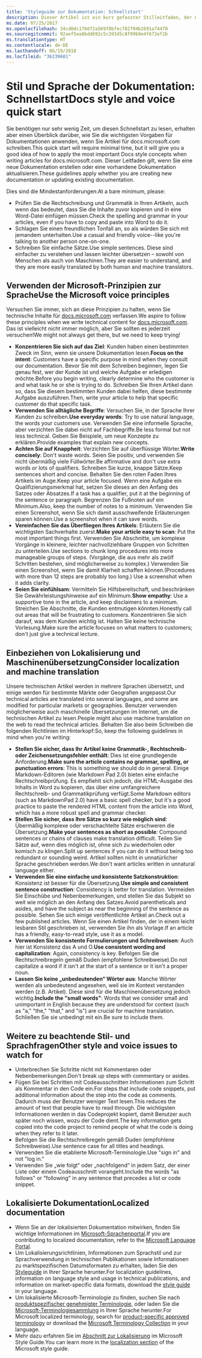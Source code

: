 ```yaml
---
title: 'Styleguide zur Dokumentation: Schnellstart'
description: Dieser Artikel ist ein kurz gefasster Stilleitfaden, der nur die wichtigsten Themen für den Einstieg in die Mitwirkung an docs.microsoft.com enthält.
ms.date: 07/25/2017
ms.openlocfilehash: 34cd0dc1760f2a569f8bfec782f04b2691a74470
ms.sourcegitcommit: 92aef5ea8bdd692c5c393d5c8f99b9e4f672ef2b
ms.translationtype: HT
ms.contentlocale: de-DE
ms.lasthandoff: 06/19/2018
ms.locfileid: "36239601"
---
```

# <a name="docs-style-and-voice-quick-start"></a><span data-ttu-id="1f9b0-103">Stil und Sprache der Dokumentation: Schnellstart</span><span class="sxs-lookup"><span data-stu-id="1f9b0-103">Docs style and voice quick start</span></span>

<span data-ttu-id="1f9b0-104">Sie benötigen nur sehr wenig Zeit, um diesen Schnellstart zu lesen, erhalten aber einen Überblick darüber, wie Sie die wichtigsten Vorgaben für Dokumentationen anwenden, wenn Sie Artikel für docs.microsoft.com schreiben.</span><span class="sxs-lookup"><span data-stu-id="1f9b0-104">This quick start will require minimal time, but it will give you a good idea of how to apply the most important Docs style concepts when writing articles for docs.microsoft.com.</span></span> <span data-ttu-id="1f9b0-105">Dieser Leitfaden gilt, wenn Sie eine neue Dokumentation erstellen oder eine vorhandene Dokumentation aktualisieren.</span><span class="sxs-lookup"><span data-stu-id="1f9b0-105">These guidelines apply whether you are creating new documentation or updating existing documentation.</span></span>

<span data-ttu-id="1f9b0-106">Dies sind die Mindestanforderungen:</span><span class="sxs-lookup"><span data-stu-id="1f9b0-106">At a bare minimum, please:</span></span>

- <span data-ttu-id="1f9b0-107">Prüfen Sie die Rechtschreibung und Grammatik in Ihren Artikeln, auch wenn das bedeutet, dass Sie die Inhalte zuvor kopieren und in eine Word-Datei einfügen müssen.</span><span class="sxs-lookup"><span data-stu-id="1f9b0-107">Check the spelling and grammar in your articles, even if you have to copy and paste into Word to do it.</span></span>
- <span data-ttu-id="1f9b0-108">Schlagen Sie einen freundlichen Tonfall an, so als würden Sie sich mit jemandem unterhalten.</span><span class="sxs-lookup"><span data-stu-id="1f9b0-108">Use a casual and friendly voice--like you're talking to another person one-on-one.</span></span>
- <span data-ttu-id="1f9b0-109">Schreiben Sie einfache Sätze.</span><span class="sxs-lookup"><span data-stu-id="1f9b0-109">Use simple sentences.</span></span> <span data-ttu-id="1f9b0-110">Diese sind einfacher zu verstehen und lassen leichter übersetzen – sowohl von Menschen als auch von Maschinen.</span><span class="sxs-lookup"><span data-stu-id="1f9b0-110">They are easier to understand, and they are more easily translated by both human and machine translators.</span></span>

## <a name="use-the-microsoft-voice-principles"></a><span data-ttu-id="1f9b0-111">Verwenden der Microsoft-Prinzipien zur Sprache</span><span class="sxs-lookup"><span data-stu-id="1f9b0-111">Use the Microsoft voice principles</span></span>

<span data-ttu-id="1f9b0-112">Versuchen Sie immer, sich an diese Prinzipien zu halten, wenn Sie technische Inhalte für [docs.microsoft.com](https://docs.microsoft.com) verfassen.</span><span class="sxs-lookup"><span data-stu-id="1f9b0-112">We aspire to follow these principles when we write technical content for [docs.microsoft.com](https://docs.microsoft.com).</span></span> <span data-ttu-id="1f9b0-113">Das ist vielleicht nicht immer möglich, aber Sie sollten es jederzeit versuchen!</span><span class="sxs-lookup"><span data-stu-id="1f9b0-113">We might not always get there, but we need to keep trying!</span></span>

- <span data-ttu-id="1f9b0-114">**Konzentrieren Sie sich auf das Ziel**: Kunden haben einen bestimmten Zweck im Sinn, wenn sie unsere Dokumentation lesen.</span><span class="sxs-lookup"><span data-stu-id="1f9b0-114">**Focus on the intent**: Customers have a specific purpose in mind when they consult our documentation.</span></span> <span data-ttu-id="1f9b0-115">Bevor Sie mit dem Schreiben beginnen, legen Sie genau fest, wer der Kunde ist und welche Aufgabe er erledigen möchte.</span><span class="sxs-lookup"><span data-stu-id="1f9b0-115">Before you begin writing, clearly determine who the customer is and what task he or she is trying to do.</span></span> <span data-ttu-id="1f9b0-116">Schreiben Sie Ihren Artikel dann so, dass Sie diesem bestimmten Kunden dabei helfen, diese bestimmte Aufgabe auszuführen.</span><span class="sxs-lookup"><span data-stu-id="1f9b0-116">Then, write your article to help that specific customer do that specific task.</span></span>
- <span data-ttu-id="1f9b0-117">**Verwenden Sie alltägliche Begriffe**: Versuchen Sie, in der Sprache Ihrer Kunden zu schreiben.</span><span class="sxs-lookup"><span data-stu-id="1f9b0-117">**Use everyday words**: Try to use natural language, the words your customers use.</span></span> <span data-ttu-id="1f9b0-118">Verwenden Sie eine informelle Sprache, aber verzichten Sie dabei nicht auf Fachbegriffe.</span><span class="sxs-lookup"><span data-stu-id="1f9b0-118">Be less formal but not less technical.</span></span> <span data-ttu-id="1f9b0-119">Geben Sie Beispiele, um neue Konzepte zu erklären.</span><span class="sxs-lookup"><span data-stu-id="1f9b0-119">Provide examples that explain new concepts.</span></span>
- <span data-ttu-id="1f9b0-120">**Achten Sie auf Knappheit**: Verzichten Sie auf überflüssige Wörter.</span><span class="sxs-lookup"><span data-stu-id="1f9b0-120">**Write concisely**: Don't waste words.</span></span> <span data-ttu-id="1f9b0-121">Seien Sie positiv, und verwenden Sie nicht übermäßig viele Füllwörter.</span><span class="sxs-lookup"><span data-stu-id="1f9b0-121">Be affirmative and don't use extra words or lots of qualifiers.</span></span> <span data-ttu-id="1f9b0-122">Schreiben Sie kurze, knappe Sätze.</span><span class="sxs-lookup"><span data-stu-id="1f9b0-122">Keep sentences short and concise.</span></span> <span data-ttu-id="1f9b0-123">Behalten Sie den roten Faden Ihres Artikels im Auge.</span><span class="sxs-lookup"><span data-stu-id="1f9b0-123">Keep your article focused.</span></span> <span data-ttu-id="1f9b0-124">Wenn eine Aufgabe ein Qualifizierungsmerkmal hat, setzen Sie dieses an den Anfang des Satzes oder Absatzes.</span><span class="sxs-lookup"><span data-stu-id="1f9b0-124">If a task has a qualifier, put it at the beginning of the sentence or paragraph.</span></span> <span data-ttu-id="1f9b0-125">Begrenzen Sie Fußnoten auf ein Minimum.</span><span class="sxs-lookup"><span data-stu-id="1f9b0-125">Also, keep the number of notes to a minimum.</span></span> <span data-ttu-id="1f9b0-126">Verwenden Sie einen Screenshot, wenn Sie sich damit ausschweifende Erläuterungen sparen können.</span><span class="sxs-lookup"><span data-stu-id="1f9b0-126">Use a screenshot when it can save words.</span></span>
- <span data-ttu-id="1f9b0-127">**Vereinfachen Sie das Überfliegen Ihres Artikels**: Erläutern Sie die wichtigsten Sachverhalte zuerst.</span><span class="sxs-lookup"><span data-stu-id="1f9b0-127">**Make your article easy to scan**: Put the most important things first.</span></span> <span data-ttu-id="1f9b0-128">Verwenden Sie Abschnitte, um komplexe Vorgänge in kleinere, leichter nachvollziehbare Gruppen von Schritten zu unterteilen.</span><span class="sxs-lookup"><span data-stu-id="1f9b0-128">Use sections to chunk long procedures into more manageable groups of steps.</span></span> <span data-ttu-id="1f9b0-129">(Vorgänge, die aus mehr als zwölf Schritten bestehen, sind möglicherweise zu komplex.) Verwenden Sie einen Screenshot, wenn Sie damit Klarheit schaffen können.</span><span class="sxs-lookup"><span data-stu-id="1f9b0-129">(Procedures with more than 12 steps are probably too long.) Use a screenshot when it adds clarity.</span></span>
- <span data-ttu-id="1f9b0-130">**Seien Sie einfühlsam**: Vermitteln Sie Hilfsbereitschaft, und beschränken Sie Gewährleistungshinweise auf ein Minimum.</span><span class="sxs-lookup"><span data-stu-id="1f9b0-130">**Show empathy**: Use a supportive tone in the article, and keep disclaimers to a minimum.</span></span> <span data-ttu-id="1f9b0-131">Streichen Sie Abschnitte, die Kunden entmutigen könnten.</span><span class="sxs-lookup"><span data-stu-id="1f9b0-131">Honestly call out areas that will be frustrating to customers.</span></span> <span data-ttu-id="1f9b0-132">Konzentrieren Sie sich darauf, was dem Kunden wichtig ist. Halten Sie keine technische Vorlesung.</span><span class="sxs-lookup"><span data-stu-id="1f9b0-132">Make sure the article focuses on what matters to customers; don't just give a technical lecture.</span></span>

## <a name="consider-localization-and-machine-translation"></a><span data-ttu-id="1f9b0-133">Einbeziehen von Lokalisierung und Maschinenübersetzung</span><span class="sxs-lookup"><span data-stu-id="1f9b0-133">Consider localization and machine translation</span></span>

<span data-ttu-id="1f9b0-134">Unsere technischen Artikel werden in mehrere Sprachen übersetzt, und einige werden für bestimmte Märkte oder Geografien angepasst.</span><span class="sxs-lookup"><span data-stu-id="1f9b0-134">Our technical articles are translated into several languages, and some are modified for particular markets or geographies.</span></span> <span data-ttu-id="1f9b0-135">Benutzer verwenden möglicherweise auch maschinelle Übersetzungen im Internet, um die technischen Artikel zu lesen.</span><span class="sxs-lookup"><span data-stu-id="1f9b0-135">People might also use machine translation on the web to read the technical articles.</span></span> <span data-ttu-id="1f9b0-136">Behalten Sie also beim Schreiben die folgenden Richtlinien im Hinterkopf:</span><span class="sxs-lookup"><span data-stu-id="1f9b0-136">So, keep the following guidelines in mind when you're writing:</span></span>

- <span data-ttu-id="1f9b0-137">**Stellen Sie sicher, dass Ihr Artikel keine Grammatik-, Rechtschreib- oder Zeichensetzungsfehler enthält**: Dies ist eine grundlegende Anforderung.</span><span class="sxs-lookup"><span data-stu-id="1f9b0-137">**Make sure the article contains no grammar, spelling, or punctuation errors**: This is something we should do in general.</span></span> <span data-ttu-id="1f9b0-138">Einige Markdown-Editoren (wie Markdown Pad 2.0) bieten eine einfache Rechtschreibprüfung. Es empfiehlt sich jedoch, die HTML-Ausgabe des Inhalts in Word zu kopieren, das über eine umfangreichere Rechtschreib- und Grammatikprüfung verfügt.</span><span class="sxs-lookup"><span data-stu-id="1f9b0-138">Some Markdown editors (such as MarkdownPad 2.0) have a basic spell checker, but it's a good practice to paste the rendered HTML content from the article into Word, which has a more robust spell and grammar checker.</span></span>
- <span data-ttu-id="1f9b0-139">**Stellen Sie sicher, dass Ihre Sätze so kurz wie möglich sind**: Übermäßig komplexe oder verschachtelte Sätze erschweren die Übersetzung.</span><span class="sxs-lookup"><span data-stu-id="1f9b0-139">**Make your sentences as short as possible**: Compound sentences or chains of clauses make translation difficult.</span></span> <span data-ttu-id="1f9b0-140">Teilen Sie Sätze auf, wenn dies möglich ist, ohne sich zu wiederholen oder komisch zu klingen.</span><span class="sxs-lookup"><span data-stu-id="1f9b0-140">Split up sentences if you can do it without being too redundant or sounding weird.</span></span> <span data-ttu-id="1f9b0-141">Artikel sollten nicht in unnatürlicher Sprache geschrieben werden.</span><span class="sxs-lookup"><span data-stu-id="1f9b0-141">We don't want articles written in unnatural language either.</span></span>
- <span data-ttu-id="1f9b0-142">**Verwenden Sie eine einfache und konsistente Satzkonstruktion**: Konsistenz ist besser für die Übersetzung.</span><span class="sxs-lookup"><span data-stu-id="1f9b0-142">**Use simple and consistent sentence construction**: Consistency is better for translation.</span></span> <span data-ttu-id="1f9b0-143">Vermeiden Sie Einschübe und Nebenbemerkungen, und stellen Sie das Subjekt so weit wie möglich an den Anfang des Satzes.</span><span class="sxs-lookup"><span data-stu-id="1f9b0-143">Avoid parentheticals and asides, and have the subject as near the beginning of the sentence as possible.</span></span> <span data-ttu-id="1f9b0-144">Sehen Sie sich einige veröffentlichte Artikel an.</span><span class="sxs-lookup"><span data-stu-id="1f9b0-144">Check out a few published articles.</span></span> <span data-ttu-id="1f9b0-145">Wenn Sie einen Artikel finden, der in einem leicht lesbaren Stil geschrieben ist, verwenden Sie ihn als Vorlage.</span><span class="sxs-lookup"><span data-stu-id="1f9b0-145">If an article has a friendly, easy-to-read style, use it as a model.</span></span>
- <span data-ttu-id="1f9b0-146">**Verwenden Sie konsistente Formulierungen und Schreibweisen**: Auch hier ist Konsistenz das A und O.</span><span class="sxs-lookup"><span data-stu-id="1f9b0-146">**Use consistent wording and capitalization**: Again, consistency is key.</span></span> <span data-ttu-id="1f9b0-147">Befolgen Sie die Rechtschreibregeln gemäß Duden (empfohlene Schreibweise).</span><span class="sxs-lookup"><span data-stu-id="1f9b0-147">Do not capitalize a word if it isn't at the start of a sentence or it isn't a proper noun.</span></span>
- <span data-ttu-id="1f9b0-148">**Lassen Sie keine „unbedeutenden“ Wörter aus**: Manche Wörter werden als unbedeutend angesehen, weil sie im Kontext verstanden werden (z.B. Artikel). Diese sind für die Maschinenübersetzung jedoch wichtig.</span><span class="sxs-lookup"><span data-stu-id="1f9b0-148">**Include the "small words"**: Words that we consider small and unimportant in English because they are understood for context (such as "a," "the," "that," and "is") are crucial for machine translation.</span></span> <span data-ttu-id="1f9b0-149">Schließen Sie sie unbedingt mit ein.</span><span class="sxs-lookup"><span data-stu-id="1f9b0-149">Be sure to include them.</span></span>

## <a name="other-style-and-voice-issues-to-watch-for"></a><span data-ttu-id="1f9b0-150">Weitere zu beachtende Stil- und Sprachfragen</span><span class="sxs-lookup"><span data-stu-id="1f9b0-150">Other style and voice issues to watch for</span></span>

- <span data-ttu-id="1f9b0-151">Unterbrechen Sie Schritte nicht mit Kommentaren oder Nebenbemerkungen.</span><span class="sxs-lookup"><span data-stu-id="1f9b0-151">Don't break up steps with commentary or asides.</span></span>
- <span data-ttu-id="1f9b0-152">Fügen Sie bei Schritten mit Codeausschnitten Informationen zum Schritt als Kommentar in den Code ein.</span><span class="sxs-lookup"><span data-stu-id="1f9b0-152">For steps that include code snippets, put additional information about the step into the code as comments.</span></span> <span data-ttu-id="1f9b0-153">Dadurch muss der Benutzer weniger Text lesen.</span><span class="sxs-lookup"><span data-stu-id="1f9b0-153">This reduces the amount of text that people have to read through.</span></span> <span data-ttu-id="1f9b0-154">Die wichtigsten Informationen werden in das Codeprojekt kopiert, damit Benutzer auch später noch wissen, wozu der Code dient.</span><span class="sxs-lookup"><span data-stu-id="1f9b0-154">The key information gets copied into the code project to remind people of what the code is doing when they refer to it later.</span></span>
- <span data-ttu-id="1f9b0-155">Befolgen Sie die Rechtschreibregeln gemäß Duden (empfohlene Schreibweise).</span><span class="sxs-lookup"><span data-stu-id="1f9b0-155">Use sentence case for all titles and headings.</span></span>
- <span data-ttu-id="1f9b0-156">Verwenden Sie die etablierte Microsoft-Terminologie.</span><span class="sxs-lookup"><span data-stu-id="1f9b0-156">Use "sign in" and not "log in."</span></span>
- <span data-ttu-id="1f9b0-157">Verwenden Sie „wie folgt“ oder „nachfolgend“ in jedem Satz, der einer Liste oder einem Codeausschnitt vorangeht.</span><span class="sxs-lookup"><span data-stu-id="1f9b0-157">Include the words "as follows" or "following" in any sentence that precedes a list or code snippet.</span></span>

## <a name="localized-documentation"></a><span data-ttu-id="1f9b0-158">Lokalisierte Dokumentation</span><span class="sxs-lookup"><span data-stu-id="1f9b0-158">Localized documentation</span></span>

- <span data-ttu-id="1f9b0-159">Wenn Sie an der lokalisierten Dokumentation mitwirken, finden Sie wichtige Informationen im [Microsoft-Sprachenportal](https://www.microsoft.com/Language/Default.aspx).</span><span class="sxs-lookup"><span data-stu-id="1f9b0-159">If you are contributing to localized documentation, refer to the [Microsoft Language Portal](https://www.microsoft.com/Language/Default.aspx).</span></span>
- <span data-ttu-id="1f9b0-160">Um Lokalisierungsrichtlinien, Informationen zum Sprachstil und zur Sprachverwendung in technischen Publikationen sowie Informationen zu marktspezifischen Datumsformaten zu erhalten, laden Sie den [Styleguide](https://www.microsoft.com/Language/StyleGuides) in Ihrer Sprache herunter.</span><span class="sxs-lookup"><span data-stu-id="1f9b0-160">For localization guidelines, information on language style and usage in technical publications, and information on market-specific data formats, download the [style guide](https://www.microsoft.com/Language/StyleGuides) in your language.</span></span>
- <span data-ttu-id="1f9b0-161">Um lokalisierte Microsoft-Terminologie zu finden, suchen Sie nach [produktspezifischer genehmigter Terminologie](https://www.microsoft.com/Language/Default.aspx), oder laden Sie die [Microsoft-Terminologiesammlung](https://www.microsoft.com/Language/Terminology.aspx) in Ihrer Sprache herunter.</span><span class="sxs-lookup"><span data-stu-id="1f9b0-161">For Microsoft localized terminology, search for [product-specific approved terminology](https://www.microsoft.com/Language/Default.aspx) or download the [Microsoft Terminology Collection](https://www.microsoft.com/Language/Terminology.aspx) in your language.</span></span>
- <span data-ttu-id="1f9b0-162">Mehr dazu erfahren Sie im [Abschnitt zur Lokalisierung](https://docs.microsoft.com/style-guide/global-communications/) im Microsoft Style Guide.</span><span class="sxs-lookup"><span data-stu-id="1f9b0-162">You can learn more in the [localization section](https://docs.microsoft.com/style-guide/global-communications/) of the Microsoft style guide.</span></span>
